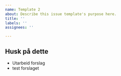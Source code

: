 ```yaml
---
name: Template 2
about: Describe this issue template's purpose here.
title: ''
labels: ''
assignees: ''

---
```


## Husk på dette
- Utarbeid forslag
- test forslaget
